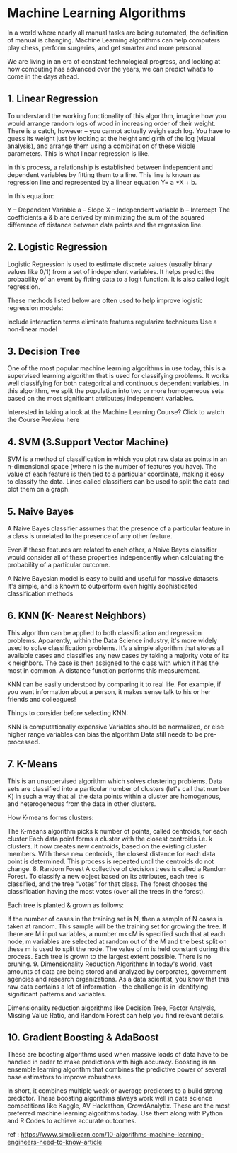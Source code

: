 # Machine Learning Algorithms
 In a world where nearly all manual tasks are being automated, the definition of manual is changing. Machine Learning algorithms can help computers play chess, perform surgeries, and get smarter and more personal.

We are living in an era of constant technological progress, and looking at how computing has advanced over the years, we can predict what’s to come in the days ahead. 

## 1. Linear Regression
To understand the working functionality of this algorithm, imagine how you would arrange random logs of wood in increasing order of their weight. There is a catch, however – you cannot actually weigh each log. You have to guess its weight just by looking at the height and girth of the log (visual analysis), and arrange them using a combination of these visible parameters. This is what linear regression is like.

In this process, a relationship is established between independent and dependent variables by fitting them to a line. This line is known as regression line and represented by a linear equation Y= a *X + b.

In this equation:

Y – Dependent Variable
a – Slope
X – Independent variable
b – Intercept
The coefficients a & b are derived by minimizing the sum of the squared difference of distance between data points and the regression line.

## 2. Logistic Regression
Logistic Regression is used to estimate discrete values (usually binary values like 0/1) from a set of independent variables. It helps predict the probability of an event by fitting data to a logit function. It is also called logit regression.

These methods listed below are often used to help improve logistic regression models:

include interaction terms
eliminate features
regularize techniques
Use a non-linear model

## 3. Decision Tree
One of the most popular machine learning algorithms in use today, this is a supervised learning algorithm that is used for classifying problems. It works well classifying for both categorical and continuous dependent variables. In this algorithm, we split the population into two or more homogeneous sets based on the most significant attributes/ independent variables.

Interested in taking a look at the Machine Learning Course? Click to watch the Course Preview here

## 4. SVM (3.Support Vector Machine)
SVM is a method of classification in which you plot raw data as points in an n-dimensional space (where n is the number of features you have). The value of each feature is then tied to a particular coordinate, making it easy to classify the data. Lines called classifiers can be used to split the data and plot them on a graph.

## 5. Naive Bayes
A Naive Bayes classifier assumes that the presence of a particular feature in a class is unrelated to the presence of any other feature.

Even if these features are related to each other, a Naive Bayes classifier would consider all of these properties independently when calculating the probability of a particular outcome.

A Naive Bayesian model is easy to build and useful for massive datasets. It's simple, and is known to outperform even highly sophisticated classification methods

## 6. KNN (K- Nearest Neighbors)
This algorithm can be applied to both classification and regression problems. Apparently, within the Data Science industry, it's more widely used to solve classification problems. It’s a simple algorithm that stores all available cases and classifies any new cases by taking a majority vote of its k neighbors. The case is then assigned to the class with which it has the most in common.  A distance function performs this measurement.

KNN can be easily understood by comparing it to real life. For example, if you want information about a person, it makes sense talk to his or her friends and colleagues!

Things to consider before selecting KNN: 

KNN is computationally expensive
Variables should be normalized, or else higher range variables can bias the algorithm
Data still needs to be pre-processed.
##  7. K-Means
This is an unsupervised algorithm which solves clustering problems. Data sets are classified into a particular number of clusters (let's call that number K) in such a way that all the data points within a cluster are homogenous, and heterogeneous from the data in other clusters.

How K-means forms clusters:

The K-means algorithm picks k number of points, called centroids, for each cluster
Each data point forms a cluster with the closest centroids i.e. k clusters.
It now creates new centroids, based on the existing cluster members.
With these new centroids, the closest distance for each data point is determined. This process is repeated until the centroids do not change.
8. Random Forest 
A collective of decision trees is called a Random Forest. To classify a new object based on its attributes, each tree is classified, and the tree “votes” for that class. The forest chooses the classification having the most votes (over all the trees in the forest).

Each tree is planted & grown as follows:

If the number of cases in the training set is N, then a sample of N cases is taken at random. This sample will be the training set for growing the tree.
If there are M input variables, a number m<<M is specified such that at each node, m variables are selected at random out of the M and the best split on these m is used to split the node. The value of m is held constant during this process.
Each tree is grown to the largest extent possible. There is no pruning. 
9. Dimensionality Reduction Algorithms
In today's world, vast amounts of data are being stored and analyzed by corporates, government agencies and research organizations. As a data scientist, you know that this raw data contains a lot of information - the challenge is in identifying significant patterns and variables.

Dimensionality reduction algorithms like Decision Tree, Factor Analysis, Missing Value Ratio, and Random Forest can help you find relevant details.

## 10. Gradient Boosting & AdaBoost
These are boosting algorithms used when massive loads of data have to be handled in order to make predictions with high accuracy. Boosting is an ensemble learning algorithm that combines the predictive power of several base estimators to improve robustness.

In short, it combines multiple weak or average predictors to a build strong predictor. These boosting algorithms always work well in data science competitions like Kaggle, AV Hackathon, CrowdAnalytix. These are the most preferred machine learning algorithms today. Use them along with Python and R Codes to achieve accurate outcomes.


ref  : https://www.simplilearn.com/10-algorithms-machine-learning-engineers-need-to-know-article
